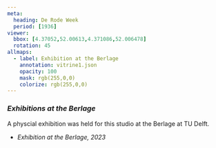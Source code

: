 ```yaml
---
meta:
  heading: De Rode Week
  period: [1936]
viewer:
  bbox: [4.37052,52.00613,4.371086,52.006478]
  rotation: 45
allmaps:
  - label: Exhibition at the Berlage
    annotation: vitrine1.json
    opacity: 100
    mask: rgb(255,0,0)
    colorize: rgb(255,0,0)
---
```


### _Exhibitions at the Berlage_

A physcial exhibition was held for this studio at the Berlage at TU Delft. 

- _Exhibition at the Berlage, 2023_
